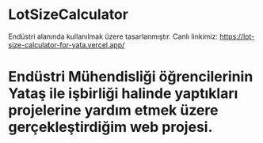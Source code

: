 # LotSizeCalculator
Endüstri alanında kullanılmak üzere tasarlanmıştır. Canlı linkimiz: https://lot-size-calculator-for-yata.vercel.app/
# Endüstri Mühendisliği öğrencilerinin Yataş ile işbirliği halinde yaptıkları projelerine yardım etmek üzere gerçekleştirdiğim web projesi.
